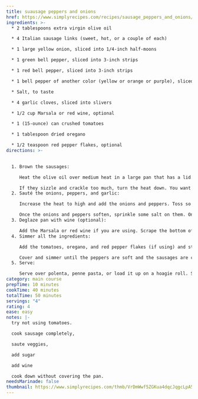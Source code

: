 ```yaml
---
title: suausage peppers and onions
href: https://www.simplyrecipes.com/recipes/sausage_peppers_and_onions/
ingredients: >-
  * 2 tablespoons extra virgin olive oil

  * 4 Italian sausage links (sweet, hot, or a couple of each)

  * 1 large yellow onion, sliced into 1/4-inch half-moons

  * 1 green bell pepper, sliced into 3-inch strips

  * 1 red bell pepper, sliced into 3-inch strips

  * 1 bell pepper of another color (yellow or orange or purple), sliced into 3-inch strips

  * Salt, to taste

  * 4 garlic cloves, sliced into slivers

  * 1/2 cup Marsala or red wine, optional

  * 1 (15-ounce) can crushed tomatoes

  * 1 tablespoon dried oregano

  * 1/2 teaspoon red pepper flakes, optional
directions: >-
  

  1. Brown the sausages:

     Heat the olive oil over medium heat in a large pan that has a lid. When the oil is hot, add the sausages and brown them slowly.

     If they sizzle and crackle too much, turn the heat down. You want a gentle browning, not a sear. Cook for several minutes, turning them occasionally so they brown on all sides. When the sausages are browned, remove from the pan and set aside.
  2. Sauté the onions, peppers, and garlic:

     Increase the heat to high and add the onions and peppers. Toss so they get coated with the oil in the pan and sear them as well as you can, stirring every so often.

     Once the onions and peppers soften, sprinkle some salt on them. Once you get some blackening from a good sear on the onions and peppers, add the garlic, and cook for one more minute.
  3. Deglaze pan with wine (optional):

     Add the Marsala or red wine if you are using. Scrape the bottom of the pan with a metal spatula or wooden spoon to release all the browned and blackened bits. Let the wine cook down by half.
  4. Simmer all the ingredients:

     Add the tomatoes, oregano, and red pepper flakes (if using) and stir well to combine. Add the sausages back in. Bring to a simmer. then reduce the heat to low.

     Cover and simmer until the peppers are soft and the sausages are cooked through, about 20 minutes.
  5. Serve:

     Serve over polenta, penne pasta, or load it up on a hoagie roll. Sausage and peppers and onions will keep for several days in the fridge.
category: main course
prepTime: 10 minutes
cookTime: 40 minutes
totalTime: 50 minutes
servings: "4"
rating: 4
ease: easy
notes: |-
  t﻿ry not using tomatoes.

  c﻿ook sausage completely, 

  saute veggies, 

  add sugar

  a﻿dd wine

  c﻿ook down without covering the pan.
needsMarinade: false
thumbnail: https://www.simplyrecipes.com/thmb/VrDmWwf5ZGKua4dqcJqgcLpA5Js=/750x0/filters:no_upscale():max_bytes(150000):strip_icc():format(webp)/Simply-Recipes-Sausage-Onions-Peppers-LEAD-6-2961a59790204d219f2fda716fc4d728.jpg
---
```


